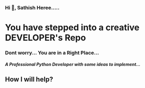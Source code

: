 ### Hi 👋, Sathish Heree.....

<h1 align="Left"> You have stepped into a creative DEVELOPER's Repo </h1>
<h3 align="Left"> Dont worry... You are in a Right Place...</h3>
<h5 align="left"> A Professional Python Developer with some ideas to implement...</h5>


##  How I will help?



 



<!--
**sathishshankar2002/sathishshankar2002** is a ✨ _special_ ✨ repository because its `README.md` (this file) appears on your GitHub profile.

Here are some ideas to get you started:

- 🔭 I’m currently working on DEVELOPING MYSELF
- 🌱 I’m currently learning JAVA
- 👯 I’m looking to collaborate on Projects
- 🤔 I’m looking for help with Job
- 💬 Ask me about Programming
- 📫 How to reach me: svsathish2002@gmail.com
- 😄 Pronouns: Not needed
- ⚡ Fun fact: Do your duty and expect nothing in return...
-->
